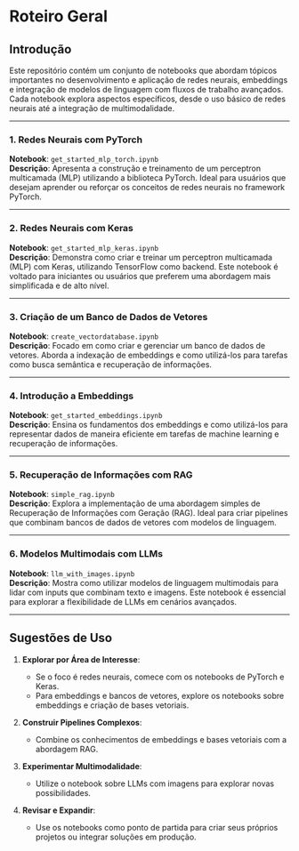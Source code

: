 # Roteiro Geral 

## Introdução
Este repositório contém um conjunto de notebooks que abordam tópicos importantes no desenvolvimento e aplicação de redes neurais, embeddings e integração de modelos de linguagem com fluxos de trabalho avançados. Cada notebook explora aspectos específicos, desde o uso básico de redes neurais até a integração de multimodalidade.

---

### 1. Redes Neurais com PyTorch
**Notebook**: `get_started_mlp_torch.ipynb`  
**Descrição**: Apresenta a construção e treinamento de um perceptron multicamada (MLP) utilizando a biblioteca PyTorch. Ideal para usuários que desejam aprender ou reforçar os conceitos de redes neurais no framework PyTorch.

---

### 2. Redes Neurais com Keras
**Notebook**: `get_started_mlp_keras.ipynb`  
**Descrição**: Demonstra como criar e treinar um perceptron multicamada (MLP) com Keras, utilizando TensorFlow como backend. Este notebook é voltado para iniciantes ou usuários que preferem uma abordagem mais simplificada e de alto nível.

---

### 3. Criação de um Banco de Dados de Vetores
**Notebook**: `create_vectordatabase.ipynb`  
**Descrição**: Focado em como criar e gerenciar um banco de dados de vetores. Aborda a indexação de embeddings e como utilizá-los para tarefas como busca semântica e recuperação de informações.

---

### 4. Introdução a Embeddings
**Notebook**: `get_started_embeddings.ipynb`  
**Descrição**: Ensina os fundamentos dos embeddings e como utilizá-los para representar dados de maneira eficiente em tarefas de machine learning e recuperação de informações.

---

### 5. Recuperação de Informações com RAG
**Notebook**: `simple_rag.ipynb`  
**Descrição**: Explora a implementação de uma abordagem simples de Recuperação de Informações com Geração (RAG). Ideal para criar pipelines que combinam bancos de dados de vetores com modelos de linguagem.

---

### 6. Modelos Multimodais com LLMs
**Notebook**: `llm_with_images.ipynb`  
**Descrição**: Mostra como utilizar modelos de linguagem multimodais para lidar com inputs que combinam texto e imagens. Este notebook é essencial para explorar a flexibilidade de LLMs em cenários avançados.

---

## Sugestões de Uso
1. **Explorar por Área de Interesse**:
   - Se o foco é redes neurais, comece com os notebooks de PyTorch e Keras.
   - Para embeddings e bancos de vetores, explore os notebooks sobre embeddings e criação de bases vetoriais.

2. **Construir Pipelines Complexos**:
   - Combine os conhecimentos de embeddings e bases vetoriais com a abordagem RAG.

3. **Experimentar Multimodalidade**:
   - Utilize o notebook sobre LLMs com imagens para explorar novas possibilidades.

4. **Revisar e Expandir**:
   - Use os notebooks como ponto de partida para criar seus próprios projetos ou integrar soluções em produção.
